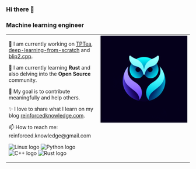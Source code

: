 ### Hi there 👋

### Machine learning engineer
<style>
  /* CSS for scaling the images */
  .shields img {
    width: 100%;
    height: auto;
  }
</style>

<table>
  <tr>
    <!-- First Column -->
    <td valign="top" width="50%">
      <p>🔭 I am currently working on <a href="https://github.com/ReinforcedKnowledge/TPTea">TPTea</a>, <a href="https://github.com/ReinforcedKnowledge/deep-learning-from-scratch">deep-learning-from-scratch</a> and <a href="https://github.com/ReinforcedKnowledge/blip2.cpp">blip2.cpp</a>.</p>
      <p>🌱 I am currently learning <Strong>Rust</Strong> and also delving into the <Strong>Open Source</Strong> community.</p>
      <p>🎯 My goal is to contribute meaningfully and help others.</p>
      <p>✨ I love to share what I learn on my blog <a href="https://reinforcedknowledge.com">reinforcedknowledge.com</a>.</p>
      <p>📫 How to reach me: reinforced.knowledge@gmail.com</p>
      <p></p>
      <p class="shields">
        <img src="https://img.shields.io/badge/Linux-%23212024?logo=linux" alt="Linux logo" />
        <img src="https://img.shields.io/badge/Python-%23e7e7e7?logo=python" alt="Python logo" />
        <img src="https://img.shields.io/badge/C%2B%2B-%23a2fffe?logo=cplusplus" alt="C++ logo" />
        <img src="https://img.shields.io/badge/Rust-%23de2e70?logo=rust" alt="Rust logo" />
      </p>
    </td>
    <!-- Second Column -->
    <td valign="top" width="50%">
    <img src="assets/logo.png" alt="Reinforced Knowledge's logo"/>
    </td>    
  </tr>
</table>


<!--
**ReinforcedKnowledge/ReinforcedKnowledge** is a ✨ _special_ ✨ repository because its `README.md` (this file) appears on your GitHub profile.

Here are some ideas to get you started:

- 🔭 I’m currently working on ...
- 🌱 I’m currently learning ...
- 👯 I’m looking to collaborate on ...
- 🤔 I’m looking for help with ...
- 💬 Ask me about ...
- 📫 How to reach me: ...
- 😄 Pronouns: ...
- ⚡ Fun fact: ...
-->

